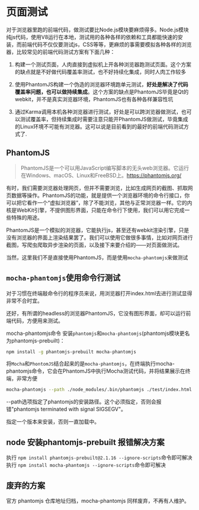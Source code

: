 # 页面测试

对于浏览器里跑的前端代码，做测试要比Node.js模块要麻烦得多。Node.js模块纯js代码，使用V8运行在本地，测试用的各种各样的依赖和工具都能快速的安装，而前端代码不仅仅要测试js，CSS等等，更麻烦的事需要模拟各种各样的浏览器，比较常见的前端代码测试方案有下面几种：

1. 构建一个测试页面，人肉直接到虚拟机上开各种浏览器跑测试页面。这个方案的缺点就是不好做代码覆盖率测试，也不好持续化集成，同时人肉工作较多

2. 使用PhantomJS构建一个伪造的浏览器环境跑单元测试，**好处是解决了代码覆盖率问题，也可以做持续集成**。这个方案的缺点是PhantomJS毕竟是Qt的webkit，并不是真实浏览器环境，PhantomJS也有各种各样兼容性坑

3. 通过Karma调用本机各种浏览器进行测试，好处是可以跨浏览器做测试，也可以测试覆盖率，但持续集成时需要注意只能开PhantomJS做测试，毕竟集成的Linux环境不可能有浏览器。这可以说是目前看到的最好的前端代码测试方式了.

## PhantomJS

> PhantomJS是一个可以用JavaScript编写脚本的无头web浏览器。它运行在Windows、macOS、Linux和FreeBSD上。https://phantomjs.org/

有时，我们需要浏览器处理网页，但并不需要浏览，比如生成网页的截图、抓取网页数据等操作。PhantomJS的功能，就是提供一个浏览器环境的命令行接口，你可以把它看作一个“虚拟浏览器”，除了不能浏览，其他与正常浏览器一样。它的内核是WebKit引擎，不提供图形界面，只能在命令行下使用，我们可以用它完成一些特殊的用途。

PhantomJS是一个模拟的浏览器，它能执行js，甚至还有webkit渲染引擎，只是没有浏览器的界面上渲染结果罢了。我们可以使用它做很多事情，比如对网页进行截图，写爬虫爬取异步渲染的页面，以及接下来要介绍的——对页面做测试。

当然，这里我们不是直接使用PhantomJS，而是使用`mocha-phantomjs`来做测试

## `mocha-phantomjs`使用命令行测试

对于习惯在终端敲命令行的程序员来说，用浏览器打开index.html去进行测试显得非常不合时宜。

还好，有所谓的headless的浏览器PhantomJS，它没有图形界面，却可以运行前端代码，方便用来测试。

mocha-phantomjs命令
安装`phantomjs`和`mocha-phantomjs`(phantomjs模块更名为phantomjs-prebuilt)：
```bash
npm install -g phantomjs-prebuilt mocha-phantomjs
```

将`Mocha`和`PhontomJS`结合起来的是`mocha-phantomjs`，在终端执行mocha-phantomjs命令，它会在PhantomJS中执行Mocha测试代码，并将结果展示在终端，非常方便

```bash
mocha-phantomjs --path ./node_modules/.bin/phantomjs ./test/index.html
```
--path选项指定了phantomjs的安装路径。这个必须指定，否则会报错"phantomjs terminated with signal SIGSEGV"。

指定一个版本来安装，否则一直加载中。

## node 安装phantomjs-prebuilt 报错解决方案

执行 `npm install phantomjs-prebuilt@2.1.16 --ignore-scripts`命令即可解决
执行 `npm install mocha-phantomjs --ignore-scripts`命令即可解决

## 废弃的方案

官方 phantomjs 仓库地址归档，mocha-phantomjs 同样废弃，不再有人维护。